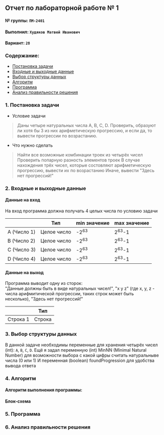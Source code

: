 ## Отчет по лабораторной работе № 1

#### № группы: `ПМ-2401`

#### Выполнил: `Худяков Матвей Иванович`

#### Вариант: `28`

### Cодержание:

- [Постановка задачи](#1-постановка-задачи)
- [Входные и выходные данные](#2-входные-и-выходные-данные)
- [Выбор структуры данных](#3-выбор-структуры-данных)
- [Алгоритм](#4-алгоритм)
- [Программа](#5-программа)
- [Анализ правильности решения](#6-анализ-правильности-решения)

### 1. Постановка задачи
- Условие задачи
>Даны четыре натуральных числа A, B, C, D. Проверить, образуют ли хотя
>бы 3 из них арифметическую прогрессию, и если да, то вывести прогрессии
>по возрастанию.
- Что нужно сделать
>Найти все возможные комбинации троек из четырёх чисел
>Проверить попарную разность элементов троек
>В случае нахождения трёх чисел, которые состовляют арифметическую прогрессию, вывести их по возрастанию
>Иначе, вывести "Здесь нет прогрессий!"

### 2. Входные и выходные данные

#### Данные на вход
На вход программа должна получать 4 целых числа по условию задачи

|             | Тип         | min значение    | max значение     |
|-------------|-------------|-----------------|------------------|
| A (Число 1) | Целое число | -2<sup>63</sup> | 2<sup>63</sup>-1 |
| B (Число 2) | Целое число | -2<sup>63</sup> | 2<sup>63</sup>-1 |
| С (Число 3) | Целое число | -2<sup>63</sup> | 2<sup>63</sup>-1 |
| D (Число 4) | Целое число | -2<sup>63</sup> | 2<sup>63</sup>-1 |

#### Данные на выход

Программа выводит одну из сторок:  
"Данные должны быть в виде натуральных чисел!",
"x y z" (где x, y, z - числа арифмитической прогрессии, таких строк может быть несколько),
"Здесь нет прогрессий!"

|          | Тип    |
|----------|--------|
| Строка 1 | Строка |

### 3. Выбор структуры данных

В данной задаче необходимы переменные для хранения четырёх чисел (int): `A`, `B`, `C`, `D`.
Ещё я задал переменную (int) MinNN (Minimal Natural Number) для возможности выбора с какой цифры считать натуральныве числа (0 или 1)
И переменная (boolean) foundProgression для удобства вывода ответа

### 4. Алгоритм

#### Алгоритм выполнения программы:



#### Блок-схема



### 5. Программа



### 6. Анализ правильности решения

